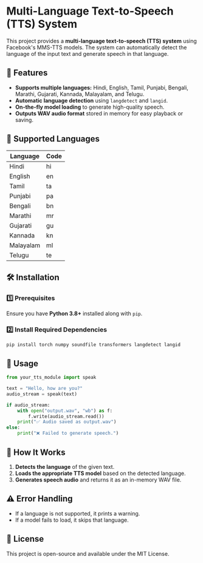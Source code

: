 # Multi-Language Text-to-Speech (TTS) System

This project provides a **multi-language text-to-speech (TTS) system** using Facebook's MMS-TTS models. The system can automatically detect the language of the input text and generate speech in that language.

## 🚀 Features
- **Supports multiple languages:** Hindi, English, Tamil, Punjabi, Bengali, Marathi, Gujarati, Kannada, Malayalam, and Telugu.
- **Automatic language detection** using `langdetect` and `langid`.
- **On-the-fly model loading** to generate high-quality speech.
- **Outputs WAV audio format** stored in memory for easy playback or saving.

## 📌 Supported Languages
| Language | Code |
|----------|------|
| Hindi    | hi   |
| English  | en   |
| Tamil    | ta   |
| Punjabi  | pa   |
| Bengali  | bn   |
| Marathi  | mr   |
| Gujarati | gu   |
| Kannada  | kn   |
| Malayalam| ml   |
| Telugu   | te   |

## 🛠 Installation
### 1️⃣ Prerequisites
Ensure you have **Python 3.8+** installed along with `pip`.

### 2️⃣ Install Required Dependencies
```sh
pip install torch numpy soundfile transformers langdetect langid
```

## 📜 Usage
```python
from your_tts_module import speak

text = "Hello, how are you?"
audio_stream = speak(text)

if audio_stream:
    with open("output.wav", "wb") as f:
        f.write(audio_stream.read())
    print("✅ Audio saved as output.wav")
else:
    print("❌ Failed to generate speech.")
```

## 📌 How It Works
1. **Detects the language** of the given text.
2. **Loads the appropriate TTS model** based on the detected language.
3. **Generates speech audio** and returns it as an in-memory WAV file.

## ⚠️ Error Handling
- If a language is not supported, it prints a warning.
- If a model fails to load, it skips that language.

## 📜 License
This project is open-source and available under the MIT License.

